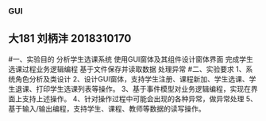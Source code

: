 ### GUI
## 大181 刘柄沣 2018310170
#一、实验目的
分析学生选课系统
使用GUI窗体及其组件设计窗体界面
完成学生选课过程业务逻辑编程
基于文件保存并读取数据
处理异常
#二、实验要求
1、系统角色分析及类设计
2、设计GUI窗体，支持学生注册、课程新加、学生选课、学生退课、打印学生选课列表等操作。
3、基于事件模型对业务逻辑编程，实现在界面上支持上述操作。
4、针对操作过程中可能会出现的各种异常，做异常处理
5、基于输入/输出编程，支持学生、课程、教师等数据的读写操作。

